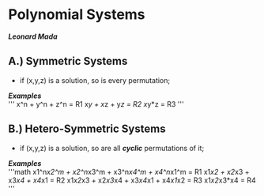 

# Polynomial Systems

***Leonard Mada***


## A.) Symmetric Systems

* if (x,y,z) is a solution, so is every permutation;

***Examples***\
'''
    x^n + y^n + z^n = R1
    x*y + x*z + y*z = R2
    x*y*z = R3
'''


## B.) Hetero-Symmetric Systems

* if (x,y,z) is a solution, so are all ***cyclic*** permutations of it;

***Examples***\
'''math
x1^n*x2^m + x2^n*x3^m + x3^n*x4^m + x4^n*x1^m = R1
x1*x2 + x2*x3 + x3*x4 + x4*x1 = R2
x1*x2*x3 + x2*x3*x4 + x3*x4*x1 + x4*x1*x2 = R3
x1*x2*x3*x4 = R4
'''
